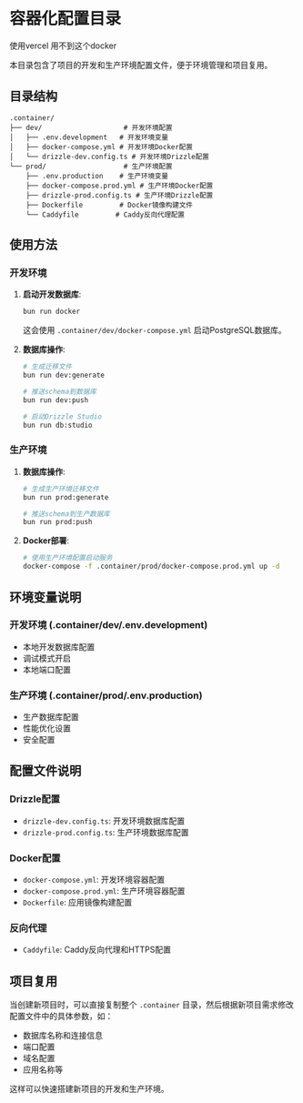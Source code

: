 # 容器化配置目录
使用vercel 用不到这个docker


本目录包含了项目的开发和生产环境配置文件，便于环境管理和项目复用。

## 目录结构

```
.container/
├── dev/                    # 开发环境配置
│   ├── .env.development   # 开发环境变量
│   ├── docker-compose.yml # 开发环境Docker配置
│   └── drizzle-dev.config.ts # 开发环境Drizzle配置
└── prod/                   # 生产环境配置
    ├── .env.production    # 生产环境变量
    ├── docker-compose.prod.yml # 生产环境Docker配置
    ├── drizzle-prod.config.ts # 生产环境Drizzle配置
    ├── Dockerfile         # Docker镜像构建文件
    └── Caddyfile         # Caddy反向代理配置
```

## 使用方法

### 开发环境

1. **启动开发数据库**:
   ```bash
   bun run docker
   ```
   这会使用 `.container/dev/docker-compose.yml` 启动PostgreSQL数据库。

2. **数据库操作**:
   ```bash
   # 生成迁移文件
   bun run dev:generate
   
   # 推送schema到数据库
   bun run dev:push
   
   # 启动Drizzle Studio
   bun run db:studio
   ```

### 生产环境

1. **数据库操作**:
   ```bash
   # 生成生产环境迁移文件
   bun run prod:generate
   
   # 推送schema到生产数据库
   bun run prod:push
   ```

2. **Docker部署**:
   ```bash
   # 使用生产环境配置启动服务
   docker-compose -f .container/prod/docker-compose.prod.yml up -d
   ```

## 环境变量说明

### 开发环境 (.container/dev/.env.development)
- 本地开发数据库配置
- 调试模式开启
- 本地端口配置

### 生产环境 (.container/prod/.env.production)
- 生产数据库配置
- 性能优化设置
- 安全配置

## 配置文件说明

### Drizzle配置
- `drizzle-dev.config.ts`: 开发环境数据库配置
- `drizzle-prod.config.ts`: 生产环境数据库配置

### Docker配置
- `docker-compose.yml`: 开发环境容器配置
- `docker-compose.prod.yml`: 生产环境容器配置
- `Dockerfile`: 应用镜像构建配置

### 反向代理
- `Caddyfile`: Caddy反向代理和HTTPS配置

## 项目复用

当创建新项目时，可以直接复制整个 `.container` 目录，然后根据新项目需求修改配置文件中的具体参数，如：
- 数据库名称和连接信息
- 端口配置
- 域名配置
- 应用名称等

这样可以快速搭建新项目的开发和生产环境。